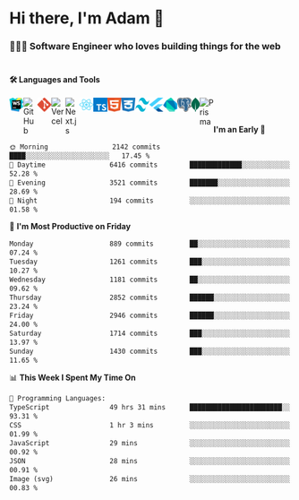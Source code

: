 # Hi there, I'm Adam 👋

### 🧑🏻‍💻 Software Engineer who loves building things for the web <br/> <br/>

#### 🛠️ Languages and Tools ####

[webstorm-link]: https://www.jetbrains.com/webstorm/
[github-link]: https://github.com/
[git-link]: https://git-scm.com/
[next.js-link]: https://nextjs.org/
[react.js-link]: https://react.dev/
[typescript-link]: https://www.typescriptlang.org/
[tailwind-link]: https://tailwindcss.com/
[html-link]: https://html.com/
[css-link]: https://developer.mozilla.org/en-US/docs/Web/CSS
[flutter-link]: https://flutter.dev/
[dart-link]: https://dart.dev/
[postgresql-link]: https://www.postgresql.org/
[mongodb-link]: https://www.mongodb.com/
[prisma-link]: https://www.prisma.io/
[vercel-link]: https://vercel.com/

[<img align="left" alt="Webstorm" width="25px" height="25px" src="/assets/webstorm.svg" />][webstorm-link]
[<img align="left" alt="GitHub" width="25px" src="https://cdn.simpleicons.org/github/0000000/ffffff" />][github-link]
[<img align="left" alt="Git" width="25px" src="/assets/git.svg" />][git-link]
[<img align="left" alt="Vercel" width="25px" src="https://cdn.simpleicons.org/vercel/0000000/ffffff" />][vercel-link]
[<img align="left" alt="Next.js" width="25px" src="https://cdn.simpleicons.org/nextdotjs/0000000/ffffff" />][next.js-link]
[<img align="left" alt="React" width="25px" height="25px" src="/assets/react.svg" />][react.js-link]
[<img align="left" alt="TypeScript" width="25px" height="25px" src="/assets/typescript.svg" />][typescript-link]
[<img align="left" alt="HTML" width="25px" height="25px" src="/assets/html.svg" />][html-link]
[<img align="left" alt="CSS" width="25px" height="25px" src="/assets/css.svg" />][css-link]
[<img align="left" alt="Tailwind" width="25px" height="25px" src="/assets/tailwind.svg" />][tailwind-link]
[<img align="left" alt="Flutter" width="25px" height="25px" src="/assets/flutter.svg" />][flutter-link]
[<img align="left" alt="Dart" width="25px" height="25px" src="/assets/dart.svg" />][dart-link]
[<img align="left" alt="PostgreSQL" width="25px" height="25px" src="/assets/postgresql.svg" />][postgresql-link]
[<img align="left" alt="MongoDB" width="15px" height="25px" src="/assets/mongodb.svg" />][mongodb-link]
[<img align="left" alt="Prisma" width="25px" src="https://cdn.simpleicons.org/prisma/0000000/ffffff" />][prisma-link]
<br/><br/>


<!--START_SECTION:waka-->
**I'm an Early 🐤** 

```text
🌞 Morning                2142 commits        ████░░░░░░░░░░░░░░░░░░░░░   17.45 % 
🌆 Daytime                6416 commits        █████████████░░░░░░░░░░░░   52.28 % 
🌃 Evening                3521 commits        ███████░░░░░░░░░░░░░░░░░░   28.69 % 
🌙 Night                  194 commits         ░░░░░░░░░░░░░░░░░░░░░░░░░   01.58 % 
```
📅 **I'm Most Productive on Friday** 

```text
Monday                   889 commits         ██░░░░░░░░░░░░░░░░░░░░░░░   07.24 % 
Tuesday                  1261 commits        ███░░░░░░░░░░░░░░░░░░░░░░   10.27 % 
Wednesday                1181 commits        ██░░░░░░░░░░░░░░░░░░░░░░░   09.62 % 
Thursday                 2852 commits        ██████░░░░░░░░░░░░░░░░░░░   23.24 % 
Friday                   2946 commits        ██████░░░░░░░░░░░░░░░░░░░   24.00 % 
Saturday                 1714 commits        ███░░░░░░░░░░░░░░░░░░░░░░   13.97 % 
Sunday                   1430 commits        ███░░░░░░░░░░░░░░░░░░░░░░   11.65 % 
```


📊 **This Week I Spent My Time On** 

```text
💬 Programming Languages: 
TypeScript               49 hrs 31 mins      ███████████████████████░░   93.31 % 
CSS                      1 hr 3 mins         ░░░░░░░░░░░░░░░░░░░░░░░░░   01.99 % 
JavaScript               29 mins             ░░░░░░░░░░░░░░░░░░░░░░░░░   00.92 % 
JSON                     28 mins             ░░░░░░░░░░░░░░░░░░░░░░░░░   00.91 % 
Image (svg)              26 mins             ░░░░░░░░░░░░░░░░░░░░░░░░░   00.83 % 
```


<!--END_SECTION:waka-->
